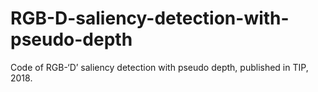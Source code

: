 # RGB-D-saliency-detection-with-pseudo-depth
Code of RGB-‘D’ saliency detection with pseudo depth, published in TIP, 2018.
